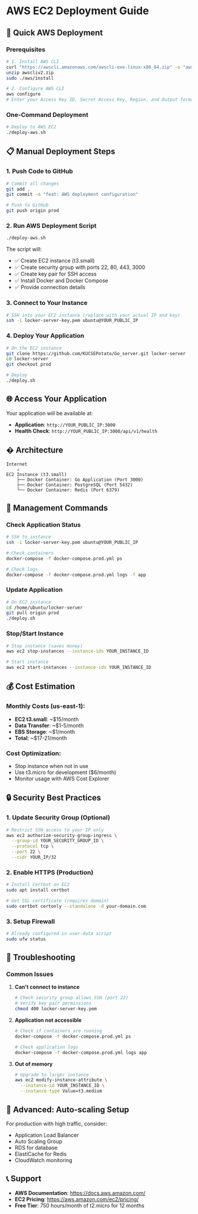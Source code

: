 # AWS EC2 Deployment Guide

## 🚀 Quick AWS Deployment

### Prerequisites
```bash
# 1. Install AWS CLI
curl "https://awscli.amazonaws.com/awscli-exe-linux-x86_64.zip" -o "awscliv2.zip"
unzip awscliv2.zip
sudo ./aws/install

# 2. Configure AWS CLI
aws configure
# Enter your Access Key ID, Secret Access Key, Region, and Output format
```

### One-Command Deployment
```bash
# Deploy to AWS EC2
./deploy-aws.sh
```

## 📋 Manual Deployment Steps

### 1. Push Code to GitHub
```bash
# Commit all changes
git add .
git commit -m "feat: AWS deployment configuration"

# Push to GitHub
git push origin prod
```

### 2. Run AWS Deployment Script
```bash
./deploy-aws.sh
```

The script will:
- ✅ Create EC2 instance (t3.small)
- ✅ Create security group with ports 22, 80, 443, 3000
- ✅ Create key pair for SSH access
- ✅ Install Docker and Docker Compose
- ✅ Provide connection details

### 3. Connect to Your Instance
```bash
# SSH into your EC2 instance (replace with your actual IP and key)
ssh -i locker-server-key.pem ubuntu@YOUR_PUBLIC_IP
```

### 4. Deploy Your Application
```bash
# On the EC2 instance
git clone https://github.com/KUCSEPotato/Go_server.git locker-server
cd locker-server
git checkout prod

# Deploy
./deploy.sh
```

## 🌐 Access Your Application

Your application will be available at:
- **Application**: `http://YOUR_PUBLIC_IP:3000`
- **Health Check**: `http://YOUR_PUBLIC_IP:3000/api/v1/health`

## � Architecture

```
Internet
    ↓
EC2 Instance (t3.small)
    ├── Docker Container: Go Application (Port 3000)
    ├── Docker Container: PostgreSQL (Port 5432)
    └── Docker Container: Redis (Port 6379)
```

## 🔧 Management Commands

### Check Application Status
```bash
# SSH to instance
ssh -i locker-server-key.pem ubuntu@YOUR_PUBLIC_IP

# Check containers
docker-compose -f docker-compose.prod.yml ps

# Check logs
docker-compose -f docker-compose.prod.yml logs -f app
```

### Update Application
```bash
# On EC2 instance
cd /home/ubuntu/locker-server
git pull origin prod
./deploy.sh
```

### Stop/Start Instance
```bash
# Stop instance (saves money)
aws ec2 stop-instances --instance-ids YOUR_INSTANCE_ID

# Start instance
aws ec2 start-instances --instance-ids YOUR_INSTANCE_ID
```

## 💰 Cost Estimation

### Monthly Costs (us-east-1):
- **EC2 t3.small**: ~$15/month
- **Data Transfer**: ~$1-5/month
- **EBS Storage**: ~$1/month
- **Total**: ~$17-21/month

### Cost Optimization:
- Stop instance when not in use
- Use t3.micro for development ($6/month)
- Monitor usage with AWS Cost Explorer

## 🔒 Security Best Practices

### 1. Update Security Group (Optional)
```bash
# Restrict SSH access to your IP only
aws ec2 authorize-security-group-ingress \
  --group-id YOUR_SECURITY_GROUP_ID \
  --protocol tcp \
  --port 22 \
  --cidr YOUR_IP/32
```

### 2. Enable HTTPS (Production)
```bash
# Install Certbot on EC2
sudo apt install certbot

# Get SSL certificate (requires domain)
sudo certbot certonly --standalone -d your-domain.com
```

### 3. Setup Firewall
```bash
# Already configured in user-data script
sudo ufw status
```

## 🚨 Troubleshooting

### Common Issues

1. **Can't connect to instance**
   ```bash
   # Check security group allows SSH (port 22)
   # Verify key pair permissions
   chmod 400 locker-server-key.pem
   ```

2. **Application not accessible**
   ```bash
   # Check if containers are running
   docker-compose -f docker-compose.prod.yml ps
   
   # Check application logs
   docker-compose -f docker-compose.prod.yml logs app
   ```

3. **Out of memory**
   ```bash
   # Upgrade to larger instance
   aws ec2 modify-instance-attribute \
     --instance-id YOUR_INSTANCE_ID \
     --instance-type Value=t3.medium
   ```

## 🔄 Advanced: Auto-scaling Setup

For production with high traffic, consider:
- Application Load Balancer
- Auto Scaling Group
- RDS for database
- ElastiCache for Redis
- CloudWatch monitoring

## 📞 Support

- **AWS Documentation**: https://docs.aws.amazon.com/
- **EC2 Pricing**: https://aws.amazon.com/ec2/pricing/
- **Free Tier**: 750 hours/month of t2.micro for 12 months
